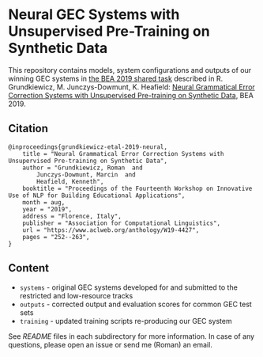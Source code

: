 # Neural GEC Systems with Unsupervised Pre-Training on Synthetic Data

This repository contains models, system configurations and outputs of our
winning GEC systems in [the BEA 2019 shared
task](https://www.cl.cam.ac.uk/research/nl/bea2019st/) described in R.
Grundkiewicz, M. Junczys-Dowmunt, K. Heafield: [Neural Grammatical Error
Correction Systems with Unsupervised Pre-training on Synthetic
Data](https://www.aclweb.org/anthology/W19-4427), BEA 2019.

## Citation

```
@inproceedings{grundkiewicz-etal-2019-neural,
    title = "Neural Grammatical Error Correction Systems with Unsupervised Pre-training on Synthetic Data",
    author = "Grundkiewicz, Roman  and
        Junczys-Dowmunt, Marcin  and
        Heafield, Kenneth",
    booktitle = "Proceedings of the Fourteenth Workshop on Innovative Use of NLP for Building Educational Applications",
    month = aug,
    year = "2019",
    address = "Florence, Italy",
    publisher = "Association for Computational Linguistics",
    url = "https://www.aclweb.org/anthology/W19-4427",
    pages = "252--263",
}
```

## Content

- `systems` - original GEC systems developed for and submitted to the
  restricted and low-resource tracks
- `outputs` - corrected output and evaluation scores for common GEC test sets
- `training` - updated training scripts re-producing our GEC system

See _README_ files in each subdirectory for more information.  In case of any
questions, please open an issue or send me (Roman) an email.
